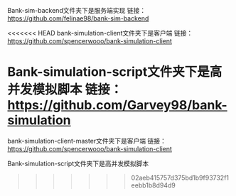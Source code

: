 Bank-sim-backend文件夹下是服务端实现 链接：https://github.com/felinae98/bank-sim-backend

<<<<<<< HEAD
bank-simulation-client文件夹下是客户端 链接：https://github.com/spencerwooo/bank-simulation-client

Bank-simulation-script文件夹下是高并发模拟脚本 链接：https://github.com/Garvey98/bank-simulation
=======
bank-simulation-client-master文件夹下是客户端 链接：https://github.com/spencerwooo/bank-simulation-client

Bank-simulation-script文件夹下是高并发模拟脚本
>>>>>>> 02aeb415757d375bd1b9f93732f1eebb1b8d94d9
